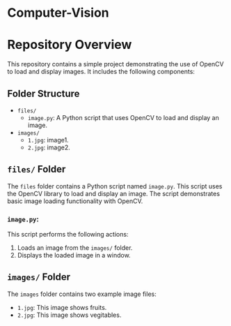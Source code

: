 # Computer-Vision
# Repository Overview

This repository contains a simple project demonstrating the use of OpenCV to load and display images. It includes the following components:

## Folder Structure

- `files/`
  - `image.py`: A Python script that uses OpenCV to load and display an image.
- `images/`
  - `1.jpg`: image1.
  - `2.jpg`: image2.

## `files/` Folder

The `files` folder contains a Python script named `image.py`. This script uses the OpenCV library to load and display an image. The script demonstrates basic image loading functionality with OpenCV.

### `image.py`:

This script performs the following actions:
1. Loads an image from the `images/` folder.
2. Displays the loaded image in a window.

## `images/` Folder

The `images` folder contains two example image files:
- `1.jpg`: This image shows fruits.
- `2.jpg`: This image shows vegitables.
